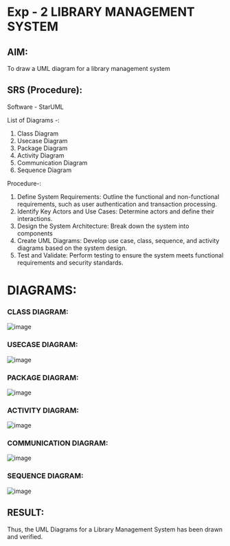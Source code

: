 # Exp - 2 LIBRARY MANAGEMENT SYSTEM

## AIM: 
To draw a UML diagram for a library management system

## SRS (Procedure):


Software - StarUML

List of Diagrams -:
1) Class Diagram
2) Usecase Diagram
3) Package Diagram
4) Activity Diagram
5) Communication Diagram
6) Sequence Diagram

Procedure-:
1. Define System Requirements: Outline the functional and non-functional requirements, such as user authentication and transaction processing.
2. Identify Key Actors and Use Cases: Determine actors and define their interactions.
3. Design the System Architecture: Break down the system into components
4. Create UML Diagrams: Develop use case, class, sequence, and activity diagrams based on the system design.
5. Test and Validate: Perform testing to ensure the system meets functional requirements and security standards.


# DIAGRAMS:
### CLASS DIAGRAM:

![image](https://github.com/user-attachments/assets/87c28afa-52a0-46d9-a0f0-ca600f3ddeb5)



### USECASE DIAGRAM:

![image](https://github.com/user-attachments/assets/e71acbe5-0c5d-4b16-8deb-1f565dca1b22)


### PACKAGE DIAGRAM:

![image](https://github.com/user-attachments/assets/e60da011-e77f-417b-9b6a-b8b806c9e751)



### ACTIVITY DIAGRAM:

![image](https://github.com/user-attachments/assets/b79f62ac-f559-40d5-a525-6ed1c1b40b66)


### COMMUNICATION DIAGRAM:

![image](https://github.com/user-attachments/assets/49ec9539-e4f3-4813-84f6-fc67d36bf974)

### SEQUENCE DIAGRAM:

![image](https://github.com/user-attachments/assets/42901132-7e7f-44f5-8844-115271ae28b3)


## RESULT:
Thus, the UML Diagrams for a Library Management System has been drawn and verified.
